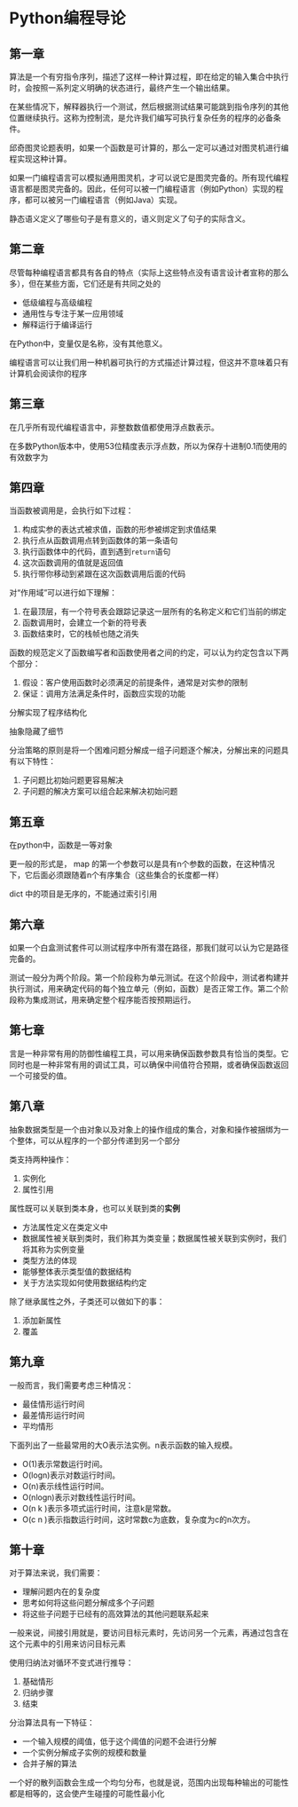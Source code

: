 # Python编程导论

## 第一章

算法是一个有穷指令序列，描述了这样一种计算过程，即在给定的输入集合中执行时，会按照一系列定义明确的状态进行，最终产生一个输出结果。

在某些情况下，解释器执行一个测试，然后根据测试结果可能跳到指令序列的其他位置继续执行。这称为控制流，是允许我们编写可执行复杂任务的程序的必备条件。

邱奇图灵论题表明，如果一个函数是可计算的，那么一定可以通过对图灵机进行编程实现这种计算。

如果一门编程语言可以模拟通用图灵机，才可以说它是图灵完备的。所有现代编程语言都是图灵完备的。因此，任何可以被一门编程语言（例如Python）实现的程序，都可以被另一门编程语言（例如Java）实现。

静态语义定义了哪些句子是有意义的，语义则定义了句子的实际含义。

## 第二章

尽管每种编程语言都具有各自的特点（实际上这些特点没有语言设计者宣称的那么多），但在某些方面，它们还是有共同之处的

* 低级编程与高级编程
* 通用性与专注于某一应用领域
* 解释运行于编译运行

 在Python中，变量仅是名称，没有其他意义。

编程语言可以让我们用一种机器可执行的方式描述计算过程，但这并不意味着只有计算机会阅读你的程序

## 第三章

在几乎所有现代编程语言中，非整数数值都使用浮点数表示。

在多数Python版本中，使用53位精度表示浮点数，所以为保存十进制0.1而使用的有效数字为

## 第四章

当函数被调用是，会执行如下过程：

1. 构成实参的表达式被求值，函数的形参被绑定到求值结果
2. 执行点从函数调用点转到函数体的第一条语句
3. 执行函数体中的代码，直到遇到`return`语句
4. 这次函数调用的值就是返回值
5. 执行带你移动到紧跟在这次函数调用后面的代码

对“作用域”可以进行如下理解：

1. 在最顶层，有一个符号表会跟踪记录这一层所有的名称定义和它们当前的绑定
2. 函数调用时，会建立一个新的符号表
3. 函数结束时，它的栈帧也随之消失

函数的规范定义了函数编写者和函数使用者之间的约定，可以认为约定包含以下两个部分：

1. 假设：客户使用函数时必须满足的前提条件，通常是对实参的限制
2. 保证：调用方法满足条件时，函数应实现的功能

分解实现了程序结构化

抽象隐藏了细节

分治策略的原则是将一个困难问题分解成一组子问题逐个解决，分解出来的问题具有以下特性：

1. 子问题比初始问题更容易解决
2. 子问题的解决方案可以组合起来解决初始问题

## 第五章

在python中，函数是一等对象

更一般的形式是， map 的第一个参数可以是具有n个参数的函数，在这种情况下，它后面必须跟随着n个有序集合（这些集合的长度都一样）

dict 中的项目是无序的，不能通过索引引用

## 第六章

如果一个白盒测试套件可以测试程序中所有潜在路径，那我们就可以认为它是路径完备的。

测试一般分为两个阶段。第一个阶段称为单元测试。在这个阶段中，测试者构建并执行测试，用来确定代码的每个独立单元（例如，函数）是否正常工作。第二个阶段称为集成测试，用来确定整个程序能否按预期运行。

## 第七章

言是一种非常有用的防御性编程工具，可以用来确保函数参数具有恰当的类型。它同时也是一种非常有用的调试工具，可以确保中间值符合预期，或者确保函数返回一个可接受的值。

## 第八章

抽象数据类型是一个由对象以及对象上的操作组成的集合，对象和操作被捆绑为一个整体，可以从程序的一个部分传递到另一个部分

类支持两种操作：

1. 实例化
2. 属性引用

属性既可以关联到类本身，也可以关联到类的**实例**

* 方法属性定义在类定义中
* 数据属性被关联到类时，我们称其为类变量；数据属性被关联到实例时，我们将其称为实例变量
* 类型方法的体现
* 能够整体表示类型值的数据结构
* 关于方法实现如何使用数据结构约定

除了继承属性之外，子类还可以做如下的事：

1. 添加新属性
2. 覆盖


## 第九章

一般而言，我们需要考虑三种情况：

- 最佳情形运行时间
- 最差情形运行时间
- 平均情形

下面列出了一些最常用的大O表示法实例。n表示函数的输入规模。

- O(1)表示常数运行时间。
- O(logn)表示对数运行时间。
- O(n)表示线性运行时间。
- O(nlogn)表示对数线性运行时间。
- O(n k )表示多项式运行时间，注意k是常数。
- O(c n )表示指数运行时间，这时常数c为底数，复杂度为c的n次方。

## 第十章

对于算法来说，我们需要：

- 理解问题内在的复杂度
- 思考如何将这些问题分解成多个子问题
- 将这些子问题于已经有的高效算法的其他问题联系起来

一般来说，间接引用就是，要访问目标元素时，先访问另一个元素，再通过包含在这个元素中的引用来访问目标元素

使用归纳法对循环不变式进行推导：

1. 基础情形
2. 归纳步骤
3. 结束

分治算法具有一下特征：

- 一个输入规模的阈值，低于这个阈值的问题不会进行分解
- 一个实例分解成子实例的规模和数量
- 合并子解的算法

一个好的散列函数会生成一个均匀分布，也就是说，范围内出现每种输出的可能性都是相等的，这会使产生碰撞的可能性最小化